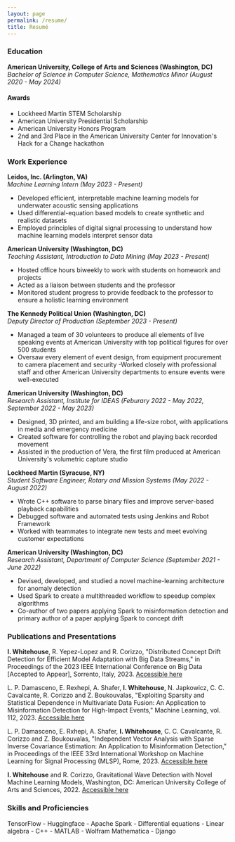 ```yaml
---
layout: page
permalink: /resume/
title: Resumé
---
```


### Education
**American University, College of Arts and Sciences (Washington, DC)**  
*Bachelor of Science in Computer Science, Mathematics Minor (August 2020 - May 2024)*
#### Awards
 - Lockheed Martin STEM Scholarship
 - American University Presidential Scholarship
 - American University Honors Program
 - 2nd and 3rd Place in the American University Center for Innovation's Hack for a Change hackathon

### Work Experience
**Leidos, Inc. (Arlington, VA)**  
*Machine Learning Intern (May 2023 - Present)*
 - Developed efficient, interpretable machine learning models for underwater acoustic sensing applications
 - Used differential-equation based models to create synthetic and realistic datasets
 - Employed principles of digital signal processing to understand how machine learning models interpret sensor data

**American University (Washington, DC)**  
*Teaching Assistant, Introduction to Data Mining (May 2023 - Present)*
 - Hosted office hours biweekly to work with students on homework and projects
 - Acted as a liaison between students and the professor
 - Monitored student progress to provide feedback to the professor to ensure a holistic learning environment

**The Kennedy Political Union (Washington, DC)**  
*Deputy Director of Production (September 2023 - Present)*
 - Managed a team of 30 volunteers to produce all elements of live speaking events at American University with top political figures for over 500 students
 - Oversaw every element of event design, from equipment procurement to camera placement and security
 -Worked closely with professional staff and other American University departments to ensure events were well-executed

**American University (Washington, DC)**  
*Research Assistant, Institute for IDEAS (Feburary 2022 - May 2022, September 2022 - May 2023)*
 - Designed, 3D printed, and am building a life-size robot, with applications in media and emergency medicine
 - Created software for controlling the robot and playing back recorded movement
 - Assisted in the production of Vera, the first film produced at American University's volumetric capture studio

**Lockheed Martin (Syracuse, NY)**  
*Student Software Engineer, Rotary and Mission Systems (May 2022 - August 2022)*
 - Wrote C++ software to parse binary files and improve server-based playback capabilities
 - Debugged software and automated tests using Jenkins and Robot Framework
 - Worked with teammates to integrate new tests and meet evolving customer expectations

**American University (Washington, DC)**  
*Research Assistant, Department of Computer Science (September 2021 - June 2022)*
 - Devised, developed, and studied a novel machine-learning architecture for anomaly detection
 - Used Spark to create a multithreaded workflow to speedup complex algorithms
 - Co-author of two papers applying Spark to misinformation detection and primary author of a paper applying Spark to concept drift

### Publications and Presentations
**I. Whitehouse**, R. Yepez-Lopez and R. Corizzo, "Distributed Concept Drift Detection for Efficient Model Adaptation with Big Data Streams," in Proceedings of the 2023 IEEE International Conference on Big Data [Accepted to Appear], Sorrento, Italy, 2023. [Accessible here](https://iwhitehouse.us/public/content/2023/IEEE_Big_Data.pdf)

L. P. Damasceno, E. Rexhepi, A. Shafer, **I. Whitehouse**, N. Japkowicz, C. C. Cavalcante, R. Corizzo and Z. Boukouvalas, "Exploiting Sparsity and Statistical Dependence in Multivariate Data Fusion: An Application to Misinformation Detection for High-Impact Events," Machine Learning, vol. 112, 2023. [Accessible here](https://doi.org/10.1007/s10994-023-06424-8)

L. P. Damasceno, E. Rxhepi, A. Shafer, **I. Whitehouse**, C. C. Cavalcante, R. Corizzo and Z. Boukouvalas, "Independent Vector Analysis with Sparse Inverse Covariance Estimation: An Application to Misinformation Detection," in Proceedings of the IEEE 33rd International Workshop on Machine Learning for Signal Processing (MLSP), Rome, 2023. [Accessible here](https://doi.org/10.1109/MLSP55844.2023.10285970) 

**I. Whitehouse** and R. Corizzo, Gravitational Wave Detection with Novel Machine Learning Models, Washington, DC: American University College of Arts and Sciences, 2022. [Accessible here](https://iwhitehouse.us/public/content/2023/Mathias_GW_Poster.pdf)

### Skills and Proficiencies
TensorFlow - Huggingface - Apache Spark - Differential equations - Linear algebra - C++ - MATLAB - Wolfram Mathematica - Django